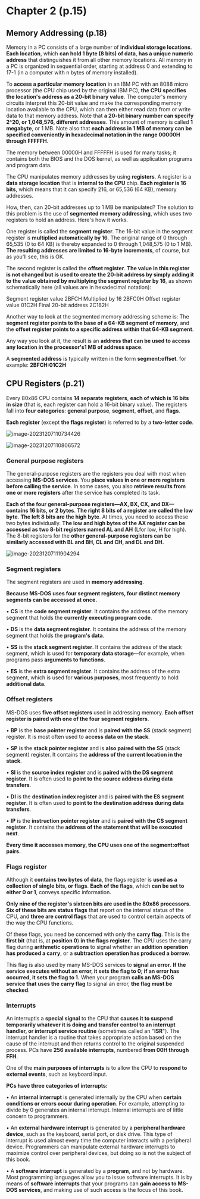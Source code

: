 # Chapter 2 (p.15)

## Memory Addressing (p.18)

Memory in a PC consists of a large number of **individual storage locations**. **Each location**, which **can hold 1 byte (8 bits) of data**, **has a unique numeric address** that distinguishes it from all other memory locations. All memory in a PC is organized in sequential order, starting at address 0 and extending to 17-1 (in a computer with n bytes of memory installed).

To **access a particular memory location** in an IBM PC with an 8088 micro processor (the CPU chip used by the original IBM PC), **the CPU specifies the location's address as a 20-bit binary value**. The computer's memory circuits interpret this 20-bit value and make the corresponding memory location available to the CPU, which can then either read data from or write data to that memory address. Note that **a 20-bit binary number can specify 2^20, or 1,048,576, different addresses**. This amount of memory is called **1 megabyte**, or 1 MB. Note also that **each address in 1 MB of memory can be specified conveniently in hexadecimal notation in the range 00000H through FFFFFH**.

The memory between 00000H and FFFFFH is used for many tasks; it contains both the BIOS and the DOS kernel, as well as application programs and program data.

The CPU manipulates memory addresses by using **registers**. A register is a **data storage location** that is **internal to the CPU** chip. **Each register is 16 bits**, which means that it can specify 216, or 65,536 (64 KB), memory addresses.

How, then, can 20-bit addresses up to 1 MB be manipulated? The solution to this problem is the use of **segmented memory addressing**, which uses two registers to hold an address. Here's how it works.

One register is called the **segment register**. The 16-bit value in the segment register is **multiplied automatically by 16**. The original range of 0 through 65,535 (0 to 64 KB) is thereby expanded to 0 through 1,048,575 (0 to 1 MB).
**The resulting addresses are limited to 16-byte increments**, of course, but as you'll see, this is OK.

The second register is called the **offset register**. **The value in this register is not changed but is used to create the 20-bit address by simply adding it to the value obtained by multiplying the segment register by 16**, as shown schematically here (all values are in hexadecimal notation):

Segment register value          2BFCH
Multiplied by 16                      2BFC0H
Offset register value               01C2H
Final 20-bit address               2C182H

Another way to look at the segmented memory addressing scheme is:
The **segment register points to the base of a 64-KB segment of memory**, and the **offset register points to a specific address within that 64-KB segment**.

Any way you look at it, the result is an **address that can be used to access any location in the processor's1 MB of address space**.

A **segmented address** is typically written in the form **segment:offset**. for example: **2BFCH:01C2H**

## CPU Registers (p.21)

Every 80x86 CPU contains **14 separate registers**, **each of which is 16 bits in size** (that is, each register can hold a 16-bit binary value). The registers fall into **four categories**: **general purpose**, **segment**, **offset**, and **flags**. 

**Each register** (except **the flags register**) is referred to by a **two-letter code**.

![image-20231207110734426](/home/user/DOS/docs/img/cpu-reg-1.png)

![image-20231207110806572](/home/user/DOS/docs/img/cpu-reg-2.png)



### General purpose registers

The general-purpose registers are the registers you deal with most when accessing **MS-DOS services**. You **place values in one or more registers before calling the service**. In some cases, you also **retrieve results from one or more registers** after the service has completed its task.

**Each of the four general-purpose registers—AX, BX, CX, and DX—contains 16 bits, or 2 bytes**. **The right 8 bits of a register are called the low byte**. **The left 8 bits are the high byte**. At times, you need to access these two bytes individually. **The low and high bytes of the AX register can be accessed as two 8-bit registers named AL and AH** (Lfor low, H for high). The 8-bit registers for the **other general-purpose registers can be similarly accessed with BL and BH, CL and CH, and DL and DH.**

![image-20231207111904294](/home/user/DOS/docs/img/general-purpose-reg.png)



### Segment registers

The segment registers are used in **memory addressing**. 

**Because MS-DOS uses four segment registers, four distinct memory segments can be accessed at once.**

• **CS** is the **code segment register**. It contains the address of the memory segment that holds the **currently executing program code**.

• **DS** is the **data segment register**. It contains the address of the memory segment that holds the **program's data**.

• **SS** is the **stack segment register**. It contains the address of the stack segment, which is used for **temporary data storage**—for example, when programs pass **arguments to functions**.

• **ES** is the **extra segment register**. It contains the address of the extra segment, which is used for **various purposes**, most frequently to hold **additional data**.



### Offset registers

MS-DOS uses **five offset registers** used in addressing memory. **Each offset register is paired with one of the four**
**segment registers**.

• **BP** is the **base pointer register** and is **paired with the** **SS** (stack segment) register. It is most often used to **access data on the stack**.

• **SP** is the **stack pointer register** and is **also paired with the SS** (stack segment) register. It contains the **address of the current location in the stack**.

• **SI** is the **source index register** and is **paired with the DS segment register**. It is often used to **point to the source address during data transfers**.

• **DI** is the **destination index register** and is **paired with the ES segment register**. It is often used to **point to the destination address during data transfers**.

• **IP** is the **instruction pointer register** and is **paired with the CS segment register**. It contains the **address of the statement that will be executed next**.

**Every time it accesses memory, the CPU uses one of the segment:offset pairs.**



### Flags register

Although it **contains two bytes of data**, the flags register is **used as a collection of single bits, or flags**. **Each of the flags**, which **can be set to either 0 or 1**, conveys specific information. 

**Only nine of the register's sixteen bits are used in the 80x86 processors**. **Six of these bits are status flags** that report on the internal status of the CPU, and **three are control flags** that are used to control certain aspects of the way the CPU functions.

Of these flags, you need be concerned with only the **carry flag**. This is the **first bit** (that is, at **position 0**) **in the flags register**. The CPU uses the carry flag during **arithmetic operations** to signal whether an **addition operation has produced a carry**, or a **subtraction operation has produced a borrow**.

This flag is also used by many MS-DOS services to **signal an error**. **If the service executes without an error, it sets the flag to 0; if an error has occurred, it sets the flag to 1.** When your program **calls an MS-DOS service that uses the carry flag** to signal an error, **the flag must be checked**.



### Interrupts

An interruptis a **special signal** to the CPU that **causes it to suspend temporarily whatever it is doing and transfer control to an interrupt handler, or interrupt service routine** (sometimes called an "**ISR**"). The interrupt handler is a routine that takes appropriate action based on the cause of the interrupt and then returns control to the original suspended process. PCs have **256 available interrupts**, numbered **from 00H through FFH**.

One of the **main purposes of interrupts** is to allow the CPU to **respond to external events**, such as keyboard input.

**PCs have three categories of interrupts:**

• An **internal interrupt** is generated internally by the CPU when **certain conditions or errors occur during operation**. For example, attempting to divide by 0 generates an internal interrupt. Internal interrupts are of little concern to programmers.

• An **external hardware interrupt** is generated by a **peripheral hardware device**, such as the keyboard, serial port, or disk drive. This type of interrupt is used almost every time the computer interacts with a peripheral device. Programmers can manipulate external hardware interrupts to maximize control over peripheral devices, but doing so is not the subject of this book.

• A **software interrupt** is generated by a **program**, and not by hardware. Most programming languages allow you to issue software interrupts. It is by means of **software interrupts** that your programs can **gain access to MS-DOS services**, and making use of such access is the focus of this book.



